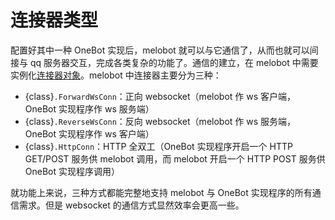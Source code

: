 # 连接器类型

配置好其中一种 OneBot 实现后，melobot 就可以与它通信了，从而也就可以间接与 qq 服务器交互，完成各类复杂的功能了。通信的建立，在 melobot 中需要实例化[连接器对象](../api/melobot.io)。melobot 中连接器主要分为三种：

- {class}`.ForwardWsConn`：正向 websocket（melobot 作 ws 客户端，OneBot 实现程序作 ws 服务端）
- {class}`.ReverseWsConn`：反向 websocket（melobot 作 ws 服务端，OneBot 实现程序作 ws 客户端）
- {class}`.HttpConn`：HTTP 全双工（OneBot 实现程序开启一个 HTTP GET/POST 服务供 melobot 调用，而 melobot 开启一个 HTTP POST 服务供 OneBot 实现程序调用）

就功能上来说，三种方式都能完整地支持 melobot 与 OneBot 实现程序的所有通信需求。但是 websocket 的通信方式显然效率会更高一些。
